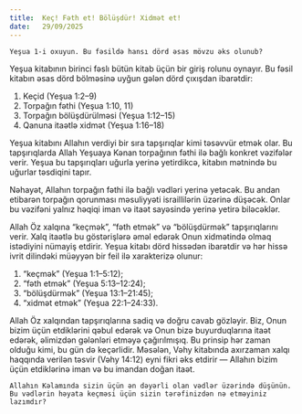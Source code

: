 ```yaml
---
title:  Keç! Fəth et! Bölüşdür! Xidmət et!
date:   29/09/2025
---
```


`Yeşua 1-i oxuyun. Bu fəsildə hansı dörd əsas mövzu əks olunub?`

Yeşua kitabının birinci fəslı bütün kitab üçün bir giriş rolunu oynayır. Bu fəsil kitabın əsas dörd bölməsinə uyğun gələn dörd çıxışdan ibarətdir:

1. Keçid (Yeşua 1:2–9)
2. Torpağın fəthi (Yeşua 1:10, 11)
3. Torpağın bölüşdürülməsi (Yeşua 1:12–15)
4. Qanuna itaətlə xidmət (Yeşua 1:16–18)

Yeşua kitabını Allahın verdiyi bir sıra tapşırıqlar kimi təsəvvür etmək olar. Bu tapşırıqlarda Allah Yeşuaya Kənan torpağının fəthi ilə bağlı konkret vəzifələr verir. Yeşua bu tapşırıqları uğurla yerinə yetirdikcə, kitabın mətnində bu uğurlar təsdiqini tapır.

Nəhayət, Allahın torpağın fəthi ilə bağlı vədləri yerinə yetəcək. Bu andan etibarən torpağın qorunması məsuliyyəti israillilərin üzərinə düşəcək. Onlar bu vəzifəni yalnız həqiqi iman və itaət sayəsində yerinə yetirə biləcəklər.

Allah Öz xalqına “keçmək”, “fəth etmək” və “bölüşdürmək” tapşırıqlarını verir. Xalq itaətlə bu göstərişlərə əməl edərək Onun xidmətində olmaq istədiyini nümayiş etdirir. Yeşua kitabı dörd hissədən ibarətdir və hər hissə ivrit dilindəki müəyyən bir feil ilə xarakterizə olunur:

1. “keçmək” (Yeşua 1:1–5:12);
2. “fəth etmək” (Yeşua 5:13–12:24);
3. “bölüşdürmək” (Yeşua 13:1–21:45);
4. “xidmət etmək” (Yeşua 22:1–24:33).

Allah Öz xalqından tapşırıqlarına sadiq və doğru cavab gözləyir. Biz, Onun bizim üçün etdiklərini qəbul edərək və Onun bizə buyurduqlarına itaət edərək, əlimizdən gələnləri etməyə çağırılmışıq. Bu prinsip hər zaman olduğu kimi, bu gün də keçərlidir. Məsələn, Vəhy kitabında axırzaman xalqı haqqında verilən təsvir (Vəhy 14:12) eyni fikri əks etdirir — Allahın bizim üçün etdiklərinə iman və bu imandan doğan itaət.

`Allahın Kəlamında sizin üçün ən dəyərli olan vədlər üzərində düşünün. Bu vədlərin həyata keçməsi üçün sizin tərəfinizdən nə etməyiniz lazımdır?`